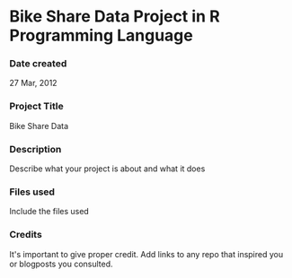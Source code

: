 
# Bike Share Data Project in R Programming Language
### Date created
27 Mar, 2012

### Project Title
Bike Share Data

### Description
Describe what your project is about and what it does

### Files used
Include the files used

### Credits
It's important to give proper credit. Add links to any repo that inspired you or blogposts you consulted.


